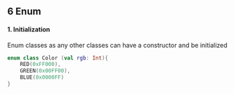 ## 6 Enum

#### 1. Initialization
Enum classes as any other classes can have a constructor and be initialized
~~~Kotlin
enum class Color (val rgb: Int){
    RED(0xFF000),
    GREEN(0x00FF00),
    BLUE(0x0000FF)
}
~~~

